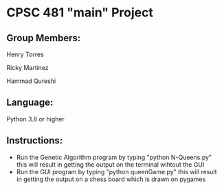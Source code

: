 # CPSC 481 "main" Project
## Group Members:

Henry Torres

Ricky Martinez

Hammad Qureshi

## Language:
Python 3.8 or higher

## Instructions:
- Run the Genetic Algorithm program by typing "python N-Queens.py" this will result in getting the output on the terminal wihtout the GUI
- Run the GUI program by typing "python queenGame.py" this will result in getting the output on a chess board which is drawn on pygames
